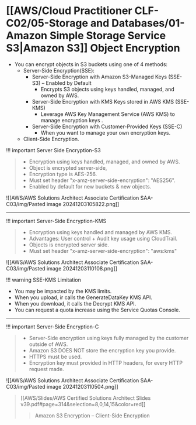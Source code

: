 # [[AWS/Cloud Practitioner CLF-C02/05-Storage and Databases/01-Amazon Simple Storage Service S3|Amazon S3]] Object Encryption
- You can encrypt objects in S3 buckets using one of 4 methods:
	- Server-Side Encryption(SSE):
		- Server-Side Encryption with Amazon S3-Managed Keys (SSE-S3) – Enabled by Default 
			- Encrypts S3 objects using keys handled, managed, and owned by AWS. 
		- Server-Side Encryption with KMS Keys stored in AWS KMS (SSE-KMS) 
			- Leverage AWS Key Management Service (AWS KMS) to manage encryption keys .
		- Server-Side Encryption with Customer-Provided Keys (SSE-C) 
			- When you want to manage your own encryption keys.
	- Client-Side Encryption.


!!! important Server Side Encryption-S3
> - Encryption using keys handled, managed, and owned by AWS.
> - Object is encrypted server-side,
> - Encryption type is AES-256.
> - Must set header "x-amz-server-side-encryption": "AES256".
> - Enabled by default for new buckets & new objects.

![[AWS/AWS Solutions Architect Associate Certification SAA-C03/img/Pasted image 20241203105822.png]]

---

!!! important Server-Side Encryption-KMS
> - Encryption using keys handled and managed by AWS KMS.
> - Advantages: User control + Audit key usage using CloudTrail.
> - Objects is encrypted server side.
> - Must set header "x-amz-server-side-encryption": "aws:kms"

![[AWS/AWS Solutions Architect Associate Certification SAA-C03/img/Pasted image 20241203110108.png]]


!!! warning SSE-KMS Limitation
- You may be impacted by the KMS limits.
- When you upload, ir calls the GenerateDataKey KMS API.
- When you download, it calls the Decrypt KMS API.
- You can request a quota increase using the Service Quotas Console.

---


!!! important Server-Side Encryption-C
> - Server-Side encryption using keys fully managed by the customer outside of AWS.
> - Amazon S3 DOES NOT store the encryption key you provide.
> - HTTPS must be used.
> - Encryption key must provided in HTTP headers, for every HTTP request made.


![[AWS/AWS Solutions Architect Associate Certification SAA-C03/img/Pasted image 20241203110504.png]]

> [[AWS/Slides/AWS Certified Solutions Architect Slides v39.pdf#page=314&selection=8,0,14,15&color=red]]
> > Amazon S3 Encryption – Client-Side Encryption


